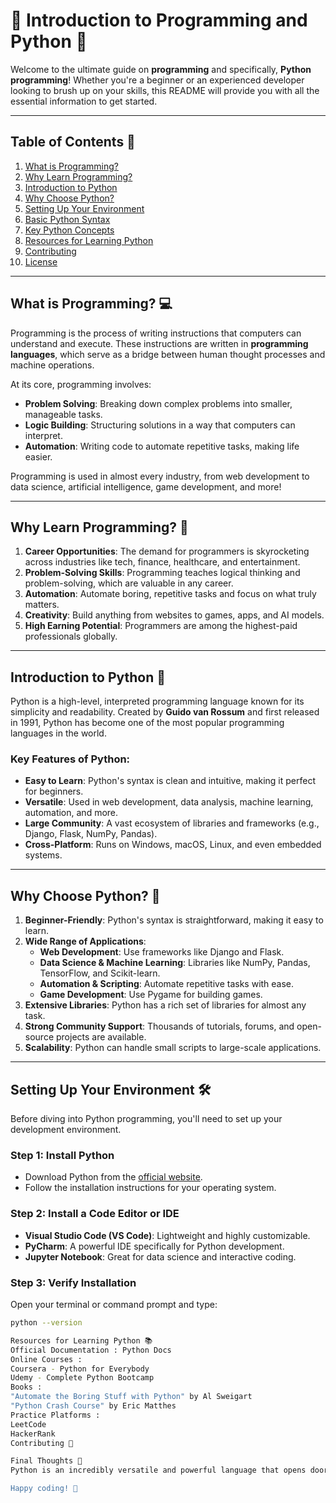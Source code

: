 # 🚀 Introduction to Programming and Python 🌟

Welcome to the ultimate guide on **programming** and specifically, **Python programming**! Whether you're a beginner or an experienced developer looking to brush up on your skills, this README will provide you with all the essential information to get started.

---

## Table of Contents 📑

1. [What is Programming?](#what-is-programming)
2. [Why Learn Programming?](#why-learn-programming)
3. [Introduction to Python](#introduction-to-python)
4. [Why Choose Python?](#why-choose-python)
5. [Setting Up Your Environment](#setting-up-your-environment)
6. [Basic Python Syntax](#basic-python-syntax)
7. [Key Python Concepts](#key-python-concepts)
8. [Resources for Learning Python](#resources-for-learning-python)
9. [Contributing](#contributing)
10. [License](#license)

---

## What is Programming? 💻

Programming is the process of writing instructions that computers can understand and execute. These instructions are written in **programming languages**, which serve as a bridge between human thought processes and machine operations.

At its core, programming involves:
- **Problem Solving**: Breaking down complex problems into smaller, manageable tasks.
- **Logic Building**: Structuring solutions in a way that computers can interpret.
- **Automation**: Writing code to automate repetitive tasks, making life easier.

Programming is used in almost every industry, from web development to data science, artificial intelligence, game development, and more!

---

## Why Learn Programming? 🤔

1. **Career Opportunities**: The demand for programmers is skyrocketing across industries like tech, finance, healthcare, and entertainment.
2. **Problem-Solving Skills**: Programming teaches logical thinking and problem-solving, which are valuable in any career.
3. **Automation**: Automate boring, repetitive tasks and focus on what truly matters.
4. **Creativity**: Build anything from websites to games, apps, and AI models.
5. **High Earning Potential**: Programmers are among the highest-paid professionals globally.

---

## Introduction to Python 🐍

Python is a high-level, interpreted programming language known for its simplicity and readability. Created by **Guido van Rossum** and first released in 1991, Python has become one of the most popular programming languages in the world.

### Key Features of Python:
- **Easy to Learn**: Python's syntax is clean and intuitive, making it perfect for beginners.
- **Versatile**: Used in web development, data analysis, machine learning, automation, and more.
- **Large Community**: A vast ecosystem of libraries and frameworks (e.g., Django, Flask, NumPy, Pandas).
- **Cross-Platform**: Runs on Windows, macOS, Linux, and even embedded systems.

---

## Why Choose Python? 🌟

1. **Beginner-Friendly**: Python's syntax is straightforward, making it easy to learn.
2. **Wide Range of Applications**:
   - **Web Development**: Use frameworks like Django and Flask.
   - **Data Science & Machine Learning**: Libraries like NumPy, Pandas, TensorFlow, and Scikit-learn.
   - **Automation & Scripting**: Automate repetitive tasks with ease.
   - **Game Development**: Use Pygame for building games.
3. **Extensive Libraries**: Python has a rich set of libraries for almost any task.
4. **Strong Community Support**: Thousands of tutorials, forums, and open-source projects are available.
5. **Scalability**: Python can handle small scripts to large-scale applications.

---

## Setting Up Your Environment 🛠️

Before diving into Python programming, you'll need to set up your development environment.

### Step 1: Install Python
- Download Python from the [official website](https://www.python.org/downloads/).
- Follow the installation instructions for your operating system.

### Step 2: Install a Code Editor or IDE
- **Visual Studio Code (VS Code)**: Lightweight and highly customizable.
- **PyCharm**: A powerful IDE specifically for Python development.
- **Jupyter Notebook**: Great for data science and interactive coding.

### Step 3: Verify Installation
Open your terminal or command prompt and type:
```bash
python --version

Resources for Learning Python 📚
Official Documentation : Python Docs
Online Courses :
Coursera - Python for Everybody
Udemy - Complete Python Bootcamp
Books :
"Automate the Boring Stuff with Python" by Al Sweigart
"Python Crash Course" by Eric Matthes
Practice Platforms :
LeetCode
HackerRank
Contributing 🤝

Final Thoughts 🎯
Python is an incredibly versatile and powerful language that opens doors to countless opportunities. Whether you're interested in web development, data science, or automation, Python has something for everyone.

Happy coding! 🚀

